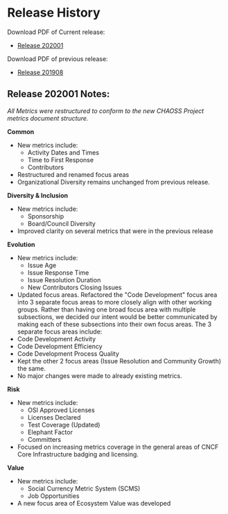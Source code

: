 # Release History

Download PDF of Current release:
- [Release 202001](https://chaoss.github.io/website/release/202001/CHAOSS-Metrics-Release-202001.pdf)

Download PDF of previous release:
- [Release 201908](https://chaoss.github.io/website/release/201908/CHAOSS-Metrics-Release-201908.pdf)

## Release 202001 Notes:

*All Metrics were restructured to conform to the new CHAOSS Project metrics document structure.*

**Common**
* New metrics include:
  * Activity Dates and Times
  * Time to First Response
  *	Contributors
* Restructured and renamed focus areas
* Organizational Diversity remains unchanged from previous release.

**Diversity & Inclusion**
* New metrics include:
  * Sponsorship
  * Board/Council Diversity
* Improved clarity on several metrics that were in the previous release

**Evolution**
* New metrics include:
  * Issue Age
  *	Issue Response Time
  *	Issue Resolution Duration
  *	New Contributors Closing Issues
*	Updated focus areas. Refactored the "Code Development" focus area into 3 separate focus areas to more closely align with other working groups. Rather than having one broad focus area with multiple subsections, we decided our intent would be better communicated by making each of these subsections into their own focus areas. The 3 separate focus areas include:
  * Code Development Activity
  * Code Development Efficiency
  * Code Development Process Quality
* Kept the other 2 focus areas (Issue Resolution and Community Growth) the same.
* No major changes were made to already existing metrics.

**Risk**
* New metrics include:
  * OSI Approved Licenses
  *	Licenses Declared
  *	Test Coverage (Updated)
  *	Elephant Factor
  *	Committers
* Focused on increasing metrics coverage in the general areas of CNCF Core Infrastructure badging and licensing.

**Value**
* New metrics include:
  * Social Currency Metric System (SCMS)
  * Job Opportunities
* A new focus area of Ecosystem Value was developed
